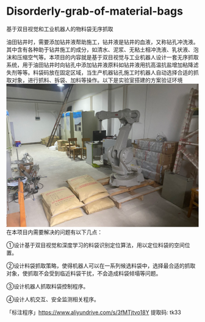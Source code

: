 # Disorderly-grab-of-material-bags
基于双目视觉和工业机器人的物料袋无序抓取

油田钻井时，需要添加钻井液帮助施工，钻井液是钻井的血液，又称钻孔冲洗液。其中含有各种助于钻井施工的成分，如清水、泥浆、无粘土相冲洗液、乳状液、泡沫和压缩空气等。本项目的内容就是基于双目视觉与工业机器人设计一套无序抓取系统，用于油田钻井时向钻孔中添加钻井液原料如钻井液用抗高温抗盐增加粘降滤失剂等等。料袋码放在固定区域，当生产机器钻孔施工时机器人自动选择合适的抓取对象，进行抓料、拆袋、加料等操作。以下是实验室搭建的方案验证环境
![抓料.png](https://github.com/WaCh4546/Disorderly-grab-of-material-bags/blob/main/%E6%8A%93%E6%96%99.png?raw=true)
在本项目内需要解决的问题有以下几点：

①设计基于双目视觉和深度学习的料袋识别定位算法，用以定位料袋的空间位置。

②设计料袋抓取策略，使得机器人可以在一系列候选料袋中，选择最合适的抓取对象，使抓取不会受到临近料袋干扰，不会造成料袋倾塌等问题。

③设计机器人抓取料袋控制程序。

④设计人机交互、安全监测相关程序。



「标注程序」https://www.aliyundrive.com/s/3fMTjtvo18Y 提取码: tk33